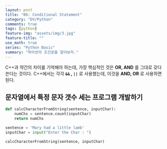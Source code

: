 ```yaml
---
layout: post
title: "06: Conditional Statement"
category: "DV/Python"
comments: true
tags: [python]
feature-img: "assets/img/3.jpg"
feature-title: ""
use_math: true
series: "Python Basic"
summary: "파이썬의 조건문을 알아보자."
---
```


C++과 약간의 차이를 기억해야 하는데, 가장 핵심적인 것은 **OR, AND** 를 그대로 갖다 쓴다는 것이다. C++에서는 각각 **`&&` , `||`** 로 사용했는데, 이것을 **AND, OR** 로 사용하면 된다.

## 문자열에서 특정 문자 갯수 세는 프로그램 개발하기

```python
def calcCharacterFromString(sentence, inputChar):
    numChs = sentence.count(inputChar)
    return numChs

sentence = 'Mary had a little lamb'
inputChar = input("Enter the Char : ")

calcCharacterFromString(sentence, inputChar)
```
